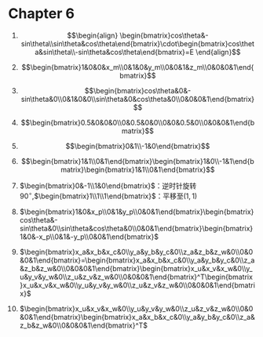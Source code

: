 # Chapter 6

1. $$\begin{align}
\begin{bmatrix}cos\theta&-sin\theta\\sin\theta&cos\theta\end{bmatrix}\cdot\begin{bmatrix}cos\theta&sin\theta\\-sin\theta&cos\theta\end{bmatrix}=E
\end{align}$$

2. $$\begin{bmatrix}1&0&0&x_m\\0&1&0&y_m\\0&0&1&z_m\\0&0&0&1\end{bmatrix}$$

3. $$\begin{bmatrix}cos\theta&0&-sin\theta&0\\0&1&0&0\\sin\theta&0&cos\theta&0\\0&0&0&1\end{bmatrix}$$

4. $$\begin{bmatrix}0.5&0&0&0\\0&0.5&0&0\\0&0&0.5&0\\0&0&0&1\end{bmatrix}$$

5. $$\begin{bmatrix}0&1\\-1&0\end{bmatrix}$$

6. $$\begin{bmatrix}1&1\\0&1\end{bmatrix}\begin{bmatrix}1&0\\-1&1\end{bmatrix}\begin{bmatrix}1&1\\0&1\end{bmatrix}$$

7. $\begin{bmatrix}0&-1\\1&0\end{bmatrix}$：逆时针旋转$90^\circ$,$\begin{bmatrix}1\\1\\1\end{bmatrix}$：平移至$(1,1)$

8. $\begin{bmatrix}1&0&x_p\\0&1&y_p\\0&0&1\end{bmatrix}\begin{bmatrix}cos\theta&-sin\theta&0\\sin\theta&cos\theta&0\\0&0&1\end{bmatrix}\begin{bmatrix}1&0&-x_p\\0&1&-y_p\\0&0&1\end{bmatrix}$

9. $\begin{bmatrix}x_a&x_b&x_c&0\\y_a&y_b&y_c&0\\z_a&z_b&z_w&0\\0&0&0&1\end{bmatrix}=\begin{bmatrix}x_a&x_b&x_c&0\\y_a&y_b&y_c&0\\z_a&z_b&z_w&0\\0&0&0&1\end{bmatrix}\begin{bmatrix}x_u&x_v&x_w&0\\y_u&y_v&y_w&0\\z_u&z_v&z_w&0\\0&0&0&1\end{bmatrix}^T\begin{bmatrix}x_u&x_v&x_w&0\\y_u&y_v&y_w&0\\z_u&z_v&z_w&0\\0&0&0&1\end{bmatrix}$

10. $\begin{bmatrix}x_u&x_v&x_w&0\\y_u&y_v&y_w&0\\z_u&z_v&z_w&0\\0&0&0&1\end{bmatrix}\begin{bmatrix}x_a&x_b&x_c&0\\y_a&y_b&y_c&0\\z_a&z_b&z_w&0\\0&0&0&1\end{bmatrix}^T$
